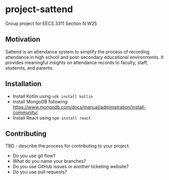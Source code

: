# project-sattend
Group project for EECS 3311 Section N W25

## Motivation
Sattend is an attendance system to simplify the process of recording attendance in high school and post-secondary educational environments. It provides meaningful insights on attendance records to faculty, staff, studemts, and parents.

## Installation
- Install Kotlin using `sdk install kotlin`
- Install MongoDB following https://www.mongodb.com/docs/manual/administration/install-community/.
- Install React using `npm install react`

## Contributing
TBD - describe the process for contributing to your project.
- Do you use git flow?
- What do you name your branches?
- Do you use GitHub issues or another ticketing website?
- Do you use pull requests?
